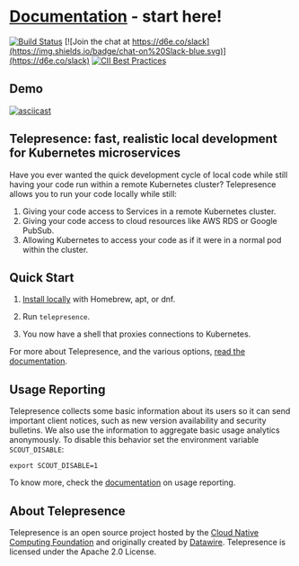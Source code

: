 # [Documentation](https://telepresence.io) - start here!

[![Build Status](https://circleci.com/gh/telepresenceio/telepresence.svg?style=shield)](https://circleci.com/gh/telepresenceio/workflows)
[![Join the chat at https://d6e.co/slack](https://img.shields.io/badge/chat-on%20Slack-blue.svg)](https://d6e.co/slack)
[![CII Best Practices](https://bestpractices.coreinfrastructure.org/projects/1863/badge)](https://bestpractices.coreinfrastructure.org/projects/1863)

## Demo

[![asciicast](https://asciinema.org/a/117761.png)](https://asciinema.org/a/117761)

## Telepresence: fast, realistic local development for Kubernetes microservices

Have you ever wanted the quick development cycle of local code while still having your code run within a remote Kubernetes cluster?
Telepresence allows you to run your code locally while still:

1. Giving your code access to Services in a remote Kubernetes cluster.
2. Giving your code access to cloud resources like AWS RDS or Google PubSub.
3. Allowing Kubernetes to access your code as if it were in a normal pod within the cluster.

## Quick Start

1. [Install locally](https://www.telepresence.io/reference/install) with Homebrew, apt, or dnf.

2. Run `telepresence`.

3. You now have a shell that proxies connections to Kubernetes.

For more about Telepresence, and the various options, [read the documentation](https://www.telepresence.io/discussion/overview).

## Usage Reporting

Telepresence collects some basic information about its users so it can send important client notices, such as new version availability and security bulletins. We also use the information to aggregate basic usage analytics anonymously. To disable this behavior set the environment variable `SCOUT_DISABLE`:

    export SCOUT_DISABLE=1

To know more, check the [documentation](https://www.telepresence.io/reference/usage_reporting) on usage reporting.

## About Telepresence

Telepresence is an open source project hosted by the [Cloud Native Computing Foundation](https://www.cncf.io) and originally created by [Datawire](https://www.datawire.io). Telepresence is licensed under the Apache 2.0 License.
